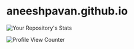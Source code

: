 # aneeshpavan.github.io


![Your Repository's Stats](https://github-readme-stats.vercel.app/api?username=aneeshpavan&show_icons=true)


![Profile View Counter](https://komarev.com/ghpvc/?username=aneeshpavan)
